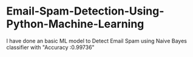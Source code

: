 # Email-Spam-Detection-Using-Python-Machine-Learning
I have done an basic ML model to Detect Email Spam using Naive Bayes classifier with "Accuracy :0.99736"

